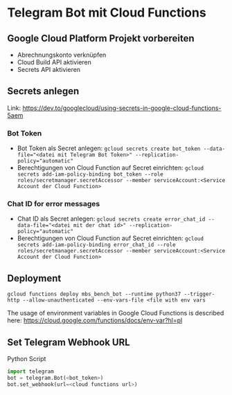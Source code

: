 # Telegram Bot mit Cloud Functions

## Google Cloud Platform Projekt vorbereiten

- Abrechnungskonto verknüpfen
- Cloud Build API aktivieren
- Secrets API aktivieren

## Secrets anlegen

Link: <https://dev.to/googlecloud/using-secrets-in-google-cloud-functions-5aem>

### Bot Token

- Bot Token als Secret anlegen:  `gcloud secrets create bot_token --data-file="<datei mit Telegram Bot Token>" --replication-policy="automatic"`
- Berechtigungen von Cloud Function auf Secret einrichten: `gcloud secrets add-iam-policy-binding bot_token --role roles/secretmanager.secretAccessor --member serviceAccount:<Service Account der Cloud Function>`

### Chat ID for error messages

- Chat ID als Secret anlegen:  `gcloud secrets create error_chat_id --data-file="<datei mit der chat id>" --replication-policy="automatic"`
- Berechtigungen von Cloud Function auf Secret einrichten: `gcloud secrets add-iam-policy-binding error_chat_id --role roles/secretmanager.secretAccessor --member serviceAccount:<Service Account der Cloud Function>`

## Deployment

`gcloud functions deploy mbs_bench_bot --runtime python37 --trigger-http --allow-unauthenticated --env-vars-file <file with env vars`

The usage of environment variables in Google Cloud Functions is described here: <https://cloud.google.com/functions/docs/env-var?hl=pl>

## Set Telegram Webhook URL

Python Script

```python
import telegram
bot = telegram.Bot(<bot_token>)
bot.set_webhook(url=<cloud functions url>)
```
